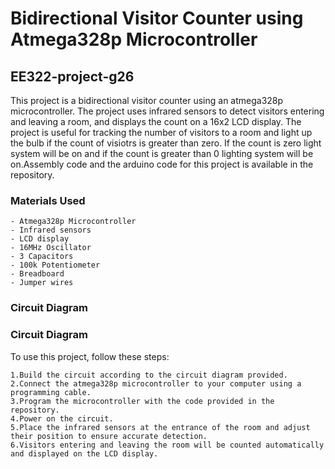 

# Bidirectional Visitor Counter using Atmega328p Microcontroller

## EE322-project-g26

This project is a bidirectional visitor counter using an atmega328p microcontroller. The project uses infrared sensors to detect visitors entering and leaving a room, and displays the count on a 16x2 LCD display. The project is useful for tracking the number of visitors to a room and light up the bulb if the count of visiotrs is greater than zero. If the count is zero light system will be on and if the count is greater than 0 lighting system will be on.Assembly code and the arduino code for this project is available in the repository.

### Materials Used

    - Atmega328p Microcontroller
    - Infrared sensors
    - LCD display
    - 16MHz Oscillator
    - 3 Capacitors
    - 100k Potentiometer
    - Breadboard
    - Jumper wires

### Circuit Diagram

### Circuit Diagram


To use this project, follow these steps:

    1.Build the circuit according to the circuit diagram provided.
    2.Connect the atmega328p microcontroller to your computer using a programming cable.
    3.Program the microcontroller with the code provided in the repository.
    4.Power on the circuit.
    5.Place the infrared sensors at the entrance of the room and adjust their position to ensure accurate detection.
    6.Visitors entering and leaving the room will be counted automatically and displayed on the LCD display.


